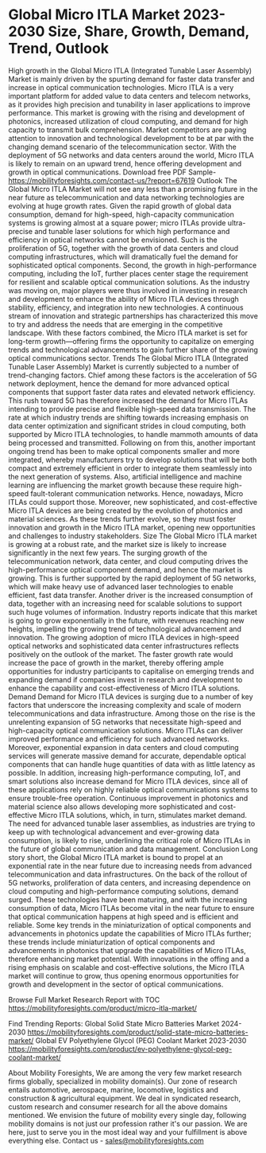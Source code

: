 # Global Micro ITLA Market 2023-2030 Size, Share, Growth, Demand, Trend, Outlook
High growth in the Global Micro ITLA (Integrated Tunable Laser Assembly) Market is mainly driven by the spurting demand for faster data transfer and increase in optical communication technologies. Micro ITLA is a very important platform for added value to data centers and telecom networks, as it provides high precision and tunability in laser applications to improve performance. This market is growing with the rising and development of photonics, increased utilization of cloud computing, and demand for high capacity to transmit bulk comprehension. Market competitors are paying attention to innovation and technological development to be at par with the changing demand scenario of the telecommunication sector. With the deployment of 5G networks and data centers around the world, Micro ITLA is likely to remain on an upward trend, hence offering development and growth in optical communications.
Download free PDF Sample- https://mobilityforesights.com/contact-us/?report=67619
Outlook
The Global Micro ITLA Market will not see any less than a promising future in the near future as telecommunication and data networking technologies are evolving at huge growth rates. Given the rapid growth of global data consumption, demand for high-speed, high-capacity communication systems is growing almost at a square power; micro ITLAs provide ultra-precise and tunable laser solutions for which high performance and efficiency in optical networks cannot be envisioned. Such is the proliferation of 5G, together with the growth of data centers and cloud computing infrastructures, which will dramatically fuel the demand for sophisticated optical components. Second, the growth in high-performance computing, including the IoT, further places center stage the requirement for resilient and scalable optical communication solutions. As the industry was moving on, major players were thus involved in investing in research and development to enhance the ability of Micro ITLA devices through stability, efficiency, and integration into new technologies. A continuous stream of innovation and strategic partnerships has characterized this move to try and address the needs that are emerging in the competitive landscape. With these factors combined, the Micro ITLA market is set for long-term growth—offering firms the opportunity to capitalize on emerging trends and technological advancements to gain further share of the growing optical communications sector.
Trends
The Global Micro ITLA (Integrated Tunable Laser Assembly) Market is currently subjected to a number of trend-changing factors. Chief among these factors is the acceleration of 5G network deployment, hence the demand for more advanced optical components that support faster data rates and elevated network efficiency. This rush toward 5G has therefore increased the demand for Micro ITLAs intending to provide precise and flexible high-speed data transmission. The rate at which industry trends are shifting towards increasing emphasis on data center optimization and significant strides in cloud computing, both supported by Micro ITLA technologies, to handle mammoth amounts of data being processed and transmitted. Following on from this, another important ongoing trend has been to make optical components smaller and more integrated, whereby manufacturers try to develop solutions that will be both compact and extremely efficient in order to integrate them seamlessly into the next generation of systems. Also, artificial intelligence and machine learning are influencing the market growth because these require high-speed fault-tolerant communication networks. Hence, nowadays, Micro ITLAs could support those. Moreover, new sophisticated, and cost-effective Micro ITLA devices are being created by the evolution of photonics and material sciences. As these trends further evolve, so they must foster innovation and growth in the Micro ITLA market, opening new opportunities and challenges to industry stakeholders.
Size
The Global Micro ITLA market is growing at a robust rate, and the market size is likely to increase significantly in the next few years. The surging growth of the telecommunication network, data center, and cloud computing drives the high-performance optical component demand, and hence the market is growing. This is further supported by the rapid deployment of 5G networks, which will make heavy use of advanced laser technologies to enable efficient, fast data transfer. Another driver is the increased consumption of data, together with an increasing need for scalable solutions to support such huge volumes of information. Industry reports indicate that this market is going to grow exponentially in the future, with revenues reaching new heights, impelling the growing trend of technological advancement and innovation. The growing adoption of micro ITLA devices in high-speed optical networks and sophisticated data center infrastructures reflects positively on the outlook of the market. The faster growth rate would increase the pace of growth in the market, thereby offering ample opportunities for industry participants to capitalise on emerging trends and expanding demand if companies invest in research and development to enhance the capability and cost-effectiveness of Micro ITLA solutions.
Demand 
Demand for Micro ITLA devices is surging due to a number of key factors that underscore the increasing complexity and scale of modern telecommunications and data infrastructure. Among those on the rise is the unrelenting expansion of 5G networks that necessitate high-speed and high-capacity optical communication solutions. Micro ITLAs can deliver improved performance and efficiency for such advanced networks. Moreover, exponential expansion in data centers and cloud computing services will generate massive demand for accurate, dependable optical components that can handle huge quantities of data with as little latency as possible. In addition, increasing high-performance computing, IoT, and smart solutions also increase demand for Micro ITLA devices, since all of these applications rely on highly reliable optical communications systems to ensure trouble-free operation. Continuous improvement in photonics and material science also allows developing more sophisticated and cost-effective Micro ITLA solutions, which, in turn, stimulates market demand. The need for advanced tunable laser assemblies, as industries are trying to keep up with technological advancement and ever-growing data consumption, is likely to rise, underlining the critical role of Micro ITLAs in the future of global communication and data management.
Conclusion
Long story short, the Global Micro ITLA market is bound to propel at an exponential rate in the near future due to increasing needs from advanced telecommunication and data infrastructures. On the back of the rollout of 5G networks, proliferation of data centers, and increasing dependence on cloud computing and high-performance computing solutions, demand surged. These technologies have been maturing, and with the increasing consumption of data, Micro ITLAs become vital in the near future to ensure that optical communication happens at high speed and is efficient and reliable. Some key trends in the miniaturization of optical components and advancements in photonics update the capabilities of Micro ITLAs further; these trends include miniaturization of optical components and advancements in photonics that upgrade the capabilities of Micro ITLAs, therefore enhancing market potential. With innovations in the offing and a rising emphasis on scalable and cost-effective solutions, the Micro ITLA market will continue to grow, thus opening enormous opportunities for growth and development in the sector of optical communications.

Browse Full Market Research Report with TOC  https://mobilityforesights.com/product/micro-itla-market/

Find Trending Reports:
Global Solid State Micro Batteries Market 2024-2030
https://mobilityforesights.com/product/solid-state-micro-batteries-market/
Global EV Polyethylene Glycol (PEG) Coolant Market 2023-2030
https://mobilityforesights.com/product/ev-polyethylene-glycol-peg-coolant-market/

About Mobility Foresights,
We are among the very few market research firms globally, specialized in mobility domain(s). Our zone of research entails automotive, aerospace, marine, locomotive, logistics and construction & agricultural equipment. We deal in syndicated research, custom research and consumer research for all the above domains mentioned.
We envision the future of mobility every single day, following mobility domains is not just our profession rather it's our passion. We are here, just to serve you in the most ideal way and your fulfillment is above everything else. Contact us -  sales@mobilityforesights.com 

